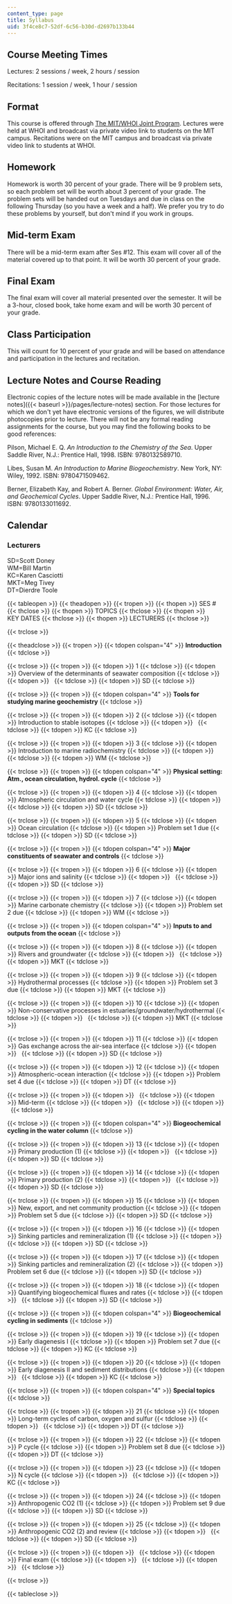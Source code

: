 ```yaml
---
content_type: page
title: Syllabus
uid: 3f4ce8c7-52df-6c56-b30d-d2697b133b44
---
```


Course Meeting Times
--------------------

Lectures: 2 sessions / week, 2 hours / session

Recitations: 1 session / week, 1 hour / session

Format
------

This course is offered through [The MIT/WHOI Joint Program](http://web.mit.edu/mit-whoi/www/). Lectures were held at WHOI and broadcast via private video link to students on the MIT campus. Recitations were on the MIT campus and broadcast via private video link to students at WHOI.

Homework
--------

Homework is worth 30 percent of your grade. There will be 9 problem sets, so each problem set will be worth about 3 percent of your grade. The problem sets will be handed out on Tuesdays and due in class on the following Thursday (so you have a week and a half). We prefer you try to do these problems by yourself, but don't mind if you work in groups.

Mid-term Exam
-------------

There will be a mid-term exam after Ses #12. This exam will cover all of the material covered up to that point. It will be worth 30 percent of your grade.

Final Exam
----------

The final exam will cover all material presented over the semester. It will be a 3-hour, closed book, take home exam and will be worth 30 percent of your grade.

Class Participation
-------------------

This will count for 10 percent of your grade and will be based on attendance and participation in the lectures and recitation.

Lecture Notes and Course Reading
--------------------------------

Electronic copies of the lecture notes will be made available in the [lecture notes]({{< baseurl >}}/pages/lecture-notes) section. For those lectures for which we don't yet have electronic versions of the figures, we will distribute photocopies prior to lecture. There will not be any formal reading assignments for the course, but you may find the following books to be good references:

Pilson, Michael E. Q. _An Introduction to the Chemistry of the Sea_. Upper Saddle River, N.J.: Prentice Hall, 1998. ISBN: 9780132589710.

Libes, Susan M. _An Introduction to Marine Biogeochemistry_. New York, NY: Wiley, 1992. ISBN: 9780471509462.

Berner, Elizabeth Kay, and Robert A. Berner. _Global Environment: Water, Air, and Geochemical Cycles_. Upper Saddle River, N.J.: Prentice Hall, 1996. ISBN: 9780133011692.

Calendar
--------

### Lecturers

SD=Scott Doney  
WM=Bill Martin  
KC=Karen Casciotti  
MKT=Meg Tivey  
DT=Dierdre Toole

{{< tableopen >}}
{{< theadopen >}}
{{< tropen >}}
{{< thopen >}}
SES #
{{< thclose >}}
{{< thopen >}}
TOPICS
{{< thclose >}}
{{< thopen >}}
KEY DATES
{{< thclose >}}
{{< thopen >}}
LECTURERS
{{< thclose >}}

{{< trclose >}}

{{< theadclose >}}
{{< tropen >}}
{{< tdopen colspan="4" >}}
**Introduction**
{{< tdclose >}}

{{< trclose >}}
{{< tropen >}}
{{< tdopen >}}
1
{{< tdclose >}}
{{< tdopen >}}
Overview of the determinants of seawater composition
{{< tdclose >}}
{{< tdopen >}}
 
{{< tdclose >}}
{{< tdopen >}}
SD
{{< tdclose >}}

{{< trclose >}}
{{< tropen >}}
{{< tdopen colspan="4" >}}
**Tools for studying marine geochemistry**
{{< tdclose >}}

{{< trclose >}}
{{< tropen >}}
{{< tdopen >}}
2
{{< tdclose >}}
{{< tdopen >}}
Introduction to stable isotopes
{{< tdclose >}}
{{< tdopen >}}
 
{{< tdclose >}}
{{< tdopen >}}
KC
{{< tdclose >}}

{{< trclose >}}
{{< tropen >}}
{{< tdopen >}}
3
{{< tdclose >}}
{{< tdopen >}}
Introduction to marine radiochemistry
{{< tdclose >}}
{{< tdopen >}}
 
{{< tdclose >}}
{{< tdopen >}}
WM
{{< tdclose >}}

{{< trclose >}}
{{< tropen >}}
{{< tdopen colspan="4" >}}
**Physical setting: Atm., ocean circulation, hydrol. cycle**
{{< tdclose >}}

{{< trclose >}}
{{< tropen >}}
{{< tdopen >}}
4
{{< tdclose >}}
{{< tdopen >}}
Atmospheric circulation and water cycle
{{< tdclose >}}
{{< tdopen >}}
 
{{< tdclose >}}
{{< tdopen >}}
SD
{{< tdclose >}}

{{< trclose >}}
{{< tropen >}}
{{< tdopen >}}
5
{{< tdclose >}}
{{< tdopen >}}
Ocean circulation
{{< tdclose >}}
{{< tdopen >}}
Problem set 1 due
{{< tdclose >}}
{{< tdopen >}}
SD
{{< tdclose >}}

{{< trclose >}}
{{< tropen >}}
{{< tdopen colspan="4" >}}
**Major constituents of seawater and controls**
{{< tdclose >}}

{{< trclose >}}
{{< tropen >}}
{{< tdopen >}}
6
{{< tdclose >}}
{{< tdopen >}}
Major ions and salinity
{{< tdclose >}}
{{< tdopen >}}
 
{{< tdclose >}}
{{< tdopen >}}
SD
{{< tdclose >}}

{{< trclose >}}
{{< tropen >}}
{{< tdopen >}}
7
{{< tdclose >}}
{{< tdopen >}}
Marine carbonate chemistry
{{< tdclose >}}
{{< tdopen >}}
Problem set 2 due
{{< tdclose >}}
{{< tdopen >}}
WM
{{< tdclose >}}

{{< trclose >}}
{{< tropen >}}
{{< tdopen colspan="4" >}}
**Inputs to and outputs from the ocean**
{{< tdclose >}}

{{< trclose >}}
{{< tropen >}}
{{< tdopen >}}
8
{{< tdclose >}}
{{< tdopen >}}
Rivers and groundwater
{{< tdclose >}}
{{< tdopen >}}
 
{{< tdclose >}}
{{< tdopen >}}
MKT
{{< tdclose >}}

{{< trclose >}}
{{< tropen >}}
{{< tdopen >}}
9
{{< tdclose >}}
{{< tdopen >}}
Hydrothermal processes
{{< tdclose >}}
{{< tdopen >}}
Problem set 3 due
{{< tdclose >}}
{{< tdopen >}}
MKT
{{< tdclose >}}

{{< trclose >}}
{{< tropen >}}
{{< tdopen >}}
10
{{< tdclose >}}
{{< tdopen >}}
Non-conservative processes in estuaries/groundwater/hydrothermal
{{< tdclose >}}
{{< tdopen >}}
 
{{< tdclose >}}
{{< tdopen >}}
MKT
{{< tdclose >}}

{{< trclose >}}
{{< tropen >}}
{{< tdopen >}}
11
{{< tdclose >}}
{{< tdopen >}}
Gas exchange across the air-sea interface
{{< tdclose >}}
{{< tdopen >}}
 
{{< tdclose >}}
{{< tdopen >}}
SD
{{< tdclose >}}

{{< trclose >}}
{{< tropen >}}
{{< tdopen >}}
12
{{< tdclose >}}
{{< tdopen >}}
Atmospheric-ocean interaction
{{< tdclose >}}
{{< tdopen >}}
Problem set 4 due
{{< tdclose >}}
{{< tdopen >}}
DT
{{< tdclose >}}

{{< trclose >}}
{{< tropen >}}
{{< tdopen >}}
 
{{< tdclose >}}
{{< tdopen >}}
Mid-term
{{< tdclose >}}
{{< tdopen >}}
 
{{< tdclose >}}
{{< tdopen >}}
 
{{< tdclose >}}

{{< trclose >}}
{{< tropen >}}
{{< tdopen colspan="4" >}}
**Biogeochemical cycling in the water column**
{{< tdclose >}}

{{< trclose >}}
{{< tropen >}}
{{< tdopen >}}
13
{{< tdclose >}}
{{< tdopen >}}
Primary production (1)
{{< tdclose >}}
{{< tdopen >}}
 
{{< tdclose >}}
{{< tdopen >}}
SD
{{< tdclose >}}

{{< trclose >}}
{{< tropen >}}
{{< tdopen >}}
14
{{< tdclose >}}
{{< tdopen >}}
Primary production (2)
{{< tdclose >}}
{{< tdopen >}}
 
{{< tdclose >}}
{{< tdopen >}}
SD
{{< tdclose >}}

{{< trclose >}}
{{< tropen >}}
{{< tdopen >}}
15
{{< tdclose >}}
{{< tdopen >}}
New, export, and net community production
{{< tdclose >}}
{{< tdopen >}}
Problem set 5 due
{{< tdclose >}}
{{< tdopen >}}
SD
{{< tdclose >}}

{{< trclose >}}
{{< tropen >}}
{{< tdopen >}}
16
{{< tdclose >}}
{{< tdopen >}}
Sinking particles and remineralization (1)
{{< tdclose >}}
{{< tdopen >}}
 
{{< tdclose >}}
{{< tdopen >}}
SD
{{< tdclose >}}

{{< trclose >}}
{{< tropen >}}
{{< tdopen >}}
17
{{< tdclose >}}
{{< tdopen >}}
Sinking particles and remineralization (2)
{{< tdclose >}}
{{< tdopen >}}
Problem set 6 due
{{< tdclose >}}
{{< tdopen >}}
SD
{{< tdclose >}}

{{< trclose >}}
{{< tropen >}}
{{< tdopen >}}
18
{{< tdclose >}}
{{< tdopen >}}
Quantifying biogeochemical fluxes and rates
{{< tdclose >}}
{{< tdopen >}}
 
{{< tdclose >}}
{{< tdopen >}}
SD
{{< tdclose >}}

{{< trclose >}}
{{< tropen >}}
{{< tdopen colspan="4" >}}
**Biogeochemical cycling in sediments**
{{< tdclose >}}

{{< trclose >}}
{{< tropen >}}
{{< tdopen >}}
19
{{< tdclose >}}
{{< tdopen >}}
Early diagenesis I
{{< tdclose >}}
{{< tdopen >}}
Problem set 7 due
{{< tdclose >}}
{{< tdopen >}}
KC
{{< tdclose >}}

{{< trclose >}}
{{< tropen >}}
{{< tdopen >}}
20
{{< tdclose >}}
{{< tdopen >}}
Early diagenesis II and sediment distributions
{{< tdclose >}}
{{< tdopen >}}
 
{{< tdclose >}}
{{< tdopen >}}
KC
{{< tdclose >}}

{{< trclose >}}
{{< tropen >}}
{{< tdopen colspan="4" >}}
**Special topics**
{{< tdclose >}}

{{< trclose >}}
{{< tropen >}}
{{< tdopen >}}
21
{{< tdclose >}}
{{< tdopen >}}
Long-term cycles of carbon, oxygen and sulfur
{{< tdclose >}}
{{< tdopen >}}
 
{{< tdclose >}}
{{< tdopen >}}
DT
{{< tdclose >}}

{{< trclose >}}
{{< tropen >}}
{{< tdopen >}}
22
{{< tdclose >}}
{{< tdopen >}}
P cycle
{{< tdclose >}}
{{< tdopen >}}
Problem set 8 due
{{< tdclose >}}
{{< tdopen >}}
DT
{{< tdclose >}}

{{< trclose >}}
{{< tropen >}}
{{< tdopen >}}
23
{{< tdclose >}}
{{< tdopen >}}
N cycle
{{< tdclose >}}
{{< tdopen >}}
 
{{< tdclose >}}
{{< tdopen >}}
KC
{{< tdclose >}}

{{< trclose >}}
{{< tropen >}}
{{< tdopen >}}
24
{{< tdclose >}}
{{< tdopen >}}
Anthropogenic CO2 (1)
{{< tdclose >}}
{{< tdopen >}}
Problem set 9 due
{{< tdclose >}}
{{< tdopen >}}
SD
{{< tdclose >}}

{{< trclose >}}
{{< tropen >}}
{{< tdopen >}}
25
{{< tdclose >}}
{{< tdopen >}}
Anthropogenic CO2 (2) and review
{{< tdclose >}}
{{< tdopen >}}
 
{{< tdclose >}}
{{< tdopen >}}
SD
{{< tdclose >}}

{{< trclose >}}
{{< tropen >}}
{{< tdopen >}}
 
{{< tdclose >}}
{{< tdopen >}}
Final exam
{{< tdclose >}}
{{< tdopen >}}
 
{{< tdclose >}}
{{< tdopen >}}
 
{{< tdclose >}}

{{< trclose >}}

{{< tableclose >}}